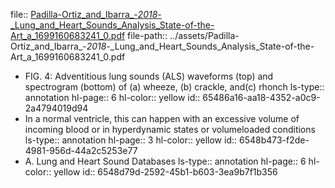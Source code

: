 file:: [Padilla-Ortiz_and_Ibarra_-_2018_-_Lung_and_Heart_Sounds_Analysis_State-of-the-Art_a_1699160683241_0.pdf](../assets/Padilla-Ortiz_and_Ibarra_-_2018_-_Lung_and_Heart_Sounds_Analysis_State-of-the-Art_a_1699160683241_0.pdf)
file-path:: ../assets/Padilla-Ortiz_and_Ibarra_-_2018_-_Lung_and_Heart_Sounds_Analysis_State-of-the-Art_a_1699160683241_0.pdf

- FIG. 4: Adventitious lung sounds (ALS) waveforms (top) and spectrogram (bottom) of (a) wheeze, (b) crackle, and(c) rhonch
  ls-type:: annotation
  hl-page:: 6
  hl-color:: yellow
  id:: 65486a16-aa18-4352-a0c9-2a4794019d94
- In a normal ventricle, this can happen with an excessive volume of incoming blood or in hyperdynamic states or volumeloaded conditions
  ls-type:: annotation
  hl-page:: 3
  hl-color:: yellow
  id:: 6548b473-f2de-4981-956d-44a2c5253e77
- A. Lung and Heart Sound Databases
  ls-type:: annotation
  hl-page:: 6
  hl-color:: yellow
  id:: 6548d79d-2592-45b1-b603-3ea9b7f1b356